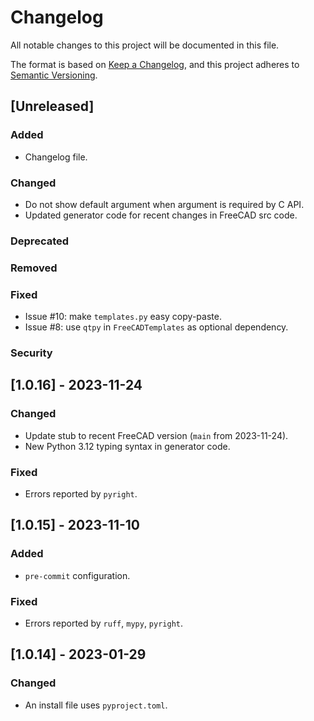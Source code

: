 # Changelog

All notable changes to this project will be documented in this file.

The format is based on [Keep a Changelog](https://keepachangelog.com/en/1.1.0/),
and this project adheres to [Semantic Versioning](https://semver.org/spec/v2.0.0.html).

## \[Unreleased\]

### Added

- Changelog file.

### Changed

- Do not show default argument when argument is required by C API.
- Updated generator code for recent changes in FreeCAD src code.

### Deprecated

### Removed

### Fixed

- Issue #10: make `templates.py` easy copy-paste.
- Issue #8: use `qtpy` in `FreeCADTemplates` as optional dependency.

### Security

## \[1.0.16\] - 2023-11-24

### Changed

- Update stub to recent FreeCAD version (`main` from 2023-11-24).
- New Python 3.12 typing syntax in generator code.

### Fixed

- Errors reported by `pyright`.

## \[1.0.15\] - 2023-11-10

### Added

- `pre-commit` configuration.

### Fixed

- Errors reported by `ruff`, `mypy`, `pyright`.

## \[1.0.14\] - 2023-01-29

### Changed

- An install file uses `pyproject.toml`.
